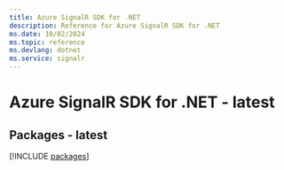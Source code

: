 ```yaml
---
title: Azure SignalR SDK for .NET
description: Reference for Azure SignalR SDK for .NET
ms.date: 10/02/2024
ms.topic: reference
ms.devlang: dotnet
ms.service: signalr
---
```

# Azure SignalR SDK for .NET - latest
## Packages - latest
[!INCLUDE [packages](signalr-index.md)]